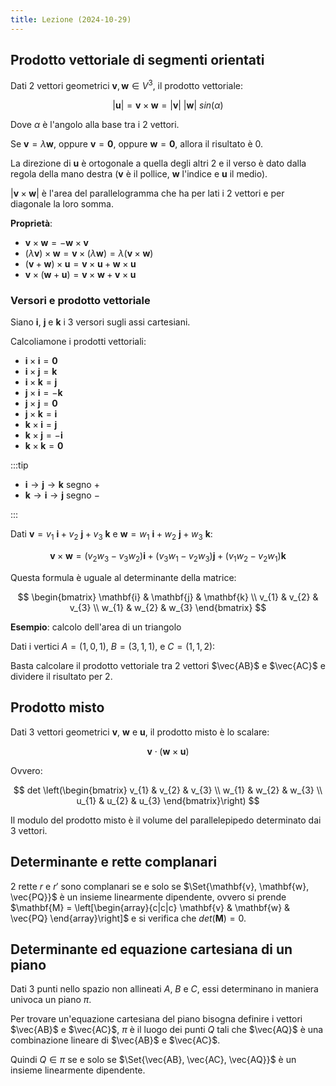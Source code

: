 ```yaml
---
title: Lezione (2024-10-29)
---
```


## Prodotto vettoriale di segmenti orientati

Dati 2 vettori geometrici $\mathbf{v}, \mathbf{w} \in V^{3}$, il prodotto
vettoriale:

$$
|\mathbf{u}| = \mathbf{v} \times \mathbf{w} = |\mathbf{v}| \ |\mathbf{w}| \ sin(\alpha)
$$

Dove $\alpha$ è l'angolo alla base tra i 2 vettori.

Se $\mathbf{v} = \lambda \mathbf{w}$, oppure $\mathbf{v} = \mathbf{0}$, oppure
$\mathbf{w} = \mathbf{0}$, allora il risultato è $0$.

La direzione di $\mathbf{u}$ è ortogonale a quella degli altri 2 e il verso è
dato dalla regola della mano destra ($\mathbf{v}$ è il pollice, $\mathbf{w}$
l'indice e $\mathbf{u}$ il medio).

$|\mathbf{v} \times \mathbf{w}|$ è l'area del parallelogramma che ha per lati i
2 vettori e per diagonale la loro somma.

**Proprietà**:

- $\mathbf{v} \times \mathbf{w} = - \mathbf{w} \times \mathbf{v}$
- $(\lambda \mathbf{v}) \times \mathbf{w} = \mathbf{v} \times (\lambda \mathbf{w}) = \lambda (\mathbf{v} \times \mathbf{w})$
- $(\mathbf{v} + \mathbf{w}) \times \mathbf{u} = \mathbf{v} \times \mathbf{u} + \mathbf{w} \times \mathbf{u}$
- $\mathbf{v} \times (\mathbf{w} + \mathbf{u}) = \mathbf{v} \times \mathbf{w} + \mathbf{v} \times \mathbf{u}$

### Versori e prodotto vettoriale

Siano $\mathbf{i}$, $\mathbf{j}$ e $\mathbf{k}$ i 3 versori sugli assi
cartesiani.

Calcoliamone i prodotti vettoriali:

- $\mathbf{i} \times \mathbf{i} = \mathbf{0}$
- $\mathbf{i} \times \mathbf{j} = \mathbf{k}$
- $\mathbf{i} \times \mathbf{k} = \mathbf{j}$
- $\mathbf{j} \times \mathbf{i} = - \mathbf{k}$
- $\mathbf{j} \times \mathbf{j} = \mathbf{0}$
- $\mathbf{j} \times \mathbf{k} = \mathbf{i}$
- $\mathbf{k} \times \mathbf{i} = \mathbf{j}$
- $\mathbf{k} \times \mathbf{j} = - \mathbf{i}$
- $\mathbf{k} \times \mathbf{k} = \mathbf{0}$

:::tip

- $\mathbf{i} \to \mathbf{j} \to \mathbf{k}$ segno $+$
- $\mathbf{k} \to \mathbf{i} \to \mathbf{j}$ segno $-$

:::

Dati $\mathbf{v} = v_{1}\ \mathbf{i} + v_{2}\ \mathbf{j} + v_{3}\ \mathbf{k}$ e
$\mathbf{w} = w_{1}\ \mathbf{i} + w_{2}\ \mathbf{j} + w_{3}\ \mathbf{k}$:

$$
\mathbf{v} \times \mathbf{w} = (v_{2} w_{3} - v_{3} w_{2}) \mathbf{i} + (v_{3} w_{1} - v_{2} w_{3}) \mathbf{j} + (v_{1} w_{2} - v_{2} w_{1}) \mathbf{k}
$$

Questa formula è uguale al determinante della matrice:

$$
\begin{bmatrix}
\mathbf{i} & \mathbf{j} & \mathbf{k} \\
v_{1} & v_{2} & v_{3} \\
w_{1} & w_{2} & w_{3}
\end{bmatrix}
$$

**Esempio**: calcolo dell'area di un triangolo

Dati i vertici $A = (1, 0, 1)$, $B = (3, 1, 1)$, e $C = (1, 1, 2)$:

<!-- ![](uploads/95e5342c-9c9b-4504-8588-8372b290017a/315d11cf-8b36-41f9-a096-7e7bfdb56974/esempio-area-triangolo.svg) -->

Basta calcolare il prodotto vettoriale tra 2 vettori $\vec{AB}$ e $\vec{AC}$ e
dividere il risultato per 2.

## Prodotto misto

Dati 3 vettori geometrici $\mathbf{v}$, $\mathbf{w}$ e $\mathbf{u}$, il prodotto
misto è lo scalare:

$$
\mathbf{v} \cdot (\mathbf{w} \times \mathbf{u})
$$

Ovvero:

$$
det \left(\begin{bmatrix}
v_{1} & v_{2} & v_{3} \\ w_{1} & w_{2} & w_{3} \\ u_{1} & u_{2} & u_{3}
\end{bmatrix}\right)
$$

Il modulo del prodotto misto è il volume del parallelepipedo determinato dai 3
vettori.

<!-- ![](uploads/95e5342c-9c9b-4504-8588-8372b290017a/ade57152-eab4-4102-b593-f6646c3d5382/parallelepipedo-prodotto-misto.svg) -->

## Determinante e rette complanari

2 rette $r$ e $r'$ sono complanari se e solo se
$\Set{\mathbf{v}, \mathbf{w}, \vec{PQ}}$ è un insieme linearmente dipendente,
ovvero si prende
$\mathbf{M} = \left[\begin{array}{c|c|c} \mathbf{v} & \mathbf{w} & \vec{PQ} \end{array}\right]$
e si verifica che $det(\mathbf{M}) = 0$.

<!-- ![](uploads/95e5342c-9c9b-4504-8588-8372b290017a/07cb49ad-6095-44d7-8580-54f323e69aa0/determinante-rette-complanari.svg) -->

## Determinante ed equazione cartesiana di un piano

Dati 3 punti nello spazio non allineati $A$, $B$ e $C$, essi determinano in
maniera univoca un piano $\pi$.

Per trovare un'equazione cartesiana del piano bisogna definire i vettori
$\vec{AB}$ e $\vec{AC}$, $\pi$ è il luogo dei punti $Q$ tali che $\vec{AQ}$ è
una combinazione lineare di $\vec{AB}$ e $\vec{AC}$.

<!-- ![](uploads/95e5342c-9c9b-4504-8588-8372b290017a/6abfa56c-5cc2-474c-b87d-eb540d0195db/determinante-equazione-cartesiana-spazio.svg) -->

Quindi $Q \in \pi$ se e solo se $\Set{\vec{AB}, \vec{AC}, \vec{AQ}}$ è un
insieme linearmente dipendente.
